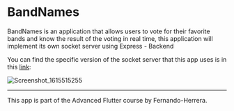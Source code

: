 #  BandNames

BandNames is an application that allows users to vote for their favorite bands and know the result of the voting in real time, this application will implement its own socket server using Express - Backend

You can find the specific version of the socket server that this app uses is in this [link](https://github.com/leandro32x/flutter-socket.io-server/releases/tag/v1.5.0):

![Screenshot_1615515255](https://user-images.githubusercontent.com/17056277/110881908-819b5980-82b7-11eb-86fb-ade226b96e0f.png)


* * *

This app is part of the Advanced Flutter course by Fernando-Herrera.